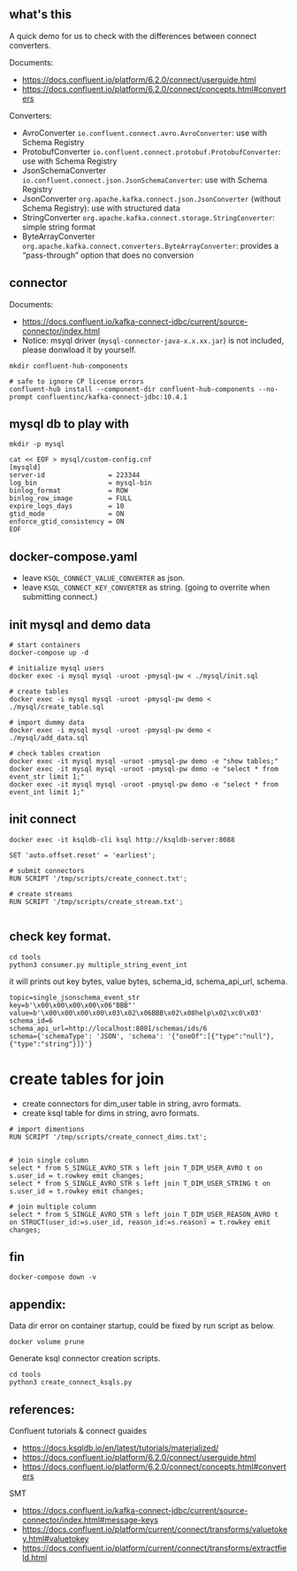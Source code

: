 
what's this
------------
A quick demo for us to check with the differences between connect converters.

Documents:
- https://docs.confluent.io/platform/6.2.0/connect/userguide.html
- https://docs.confluent.io/platform/6.2.0/connect/concepts.html#converters

Converters:
- AvroConverter `io.confluent.connect.avro.AvroConverter`: use with Schema Registry
- ProtobufConverter `io.confluent.connect.protobuf.ProtobufConverter`: use with Schema Registry
- JsonSchemaConverter `io.confluent.connect.json.JsonSchemaConverter`: use with Schema Registry
- JsonConverter `org.apache.kafka.connect.json.JsonConverter` (without Schema Registry): use with structured data
- StringConverter `org.apache.kafka.connect.storage.StringConverter`: simple string format
- ByteArrayConverter `org.apache.kafka.connect.converters.ByteArrayConverter`: provides a “pass-through” option that does no conversion


## connector
Documents:
- https://docs.confluent.io/kafka-connect-jdbc/current/source-connector/index.html
- Notice: msyql driver (`mysql-connector-java-x.x.xx.jar`) is not included, please donwload it by yourself. 

```
mkdir confluent-hub-components

# safe to ignore CP license errors
confluent-hub install --component-dir confluent-hub-components --no-prompt confluentinc/kafka-connect-jdbc:10.4.1
```

## mysql db to play with
```
mkdir -p mysql

cat << EOF > mysql/custom-config.cnf
[mysqld]
server-id                = 223344 
log_bin                  = mysql-bin 
binlog_format            = ROW 
binlog_row_image         = FULL 
expire_logs_days         = 10
gtid_mode                = ON
enforce_gtid_consistency = ON
EOF
```

## docker-compose.yaml

- leave `KSQL_CONNECT_VALUE_CONVERTER` as json.
- leave `KSQL_CONNECT_KEY_CONVERTER` as string. (going to overrite when submitting connect.)

## init mysql and demo data
```
# start containers
docker-compose up -d

# initialize mysql users
docker exec -i mysql mysql -uroot -pmysql-pw < ./mysql/init.sql

# create tables
docker exec -i mysql mysql -uroot -pmysql-pw demo < ./mysql/create_table.sql

# import dummy data
docker exec -i mysql mysql -uroot -pmysql-pw demo < ./mysql/add_data.sql

# check tables creation
docker exec -it mysql mysql -uroot -pmysql-pw demo -e "show tables;"
docker exec -it mysql mysql -uroot -pmysql-pw demo -e "select * from event_str limit 1;"
docker exec -it mysql mysql -uroot -pmysql-pw demo -e "select * from event_int limit 1;"
```

## init connect
```
docker exec -it ksqldb-cli ksql http://ksqldb-server:8088

SET 'auto.offset.reset' = 'earliest';

# submit connectors
RUN SCRIPT '/tmp/scripts/create_connect.txt';

# create streams
RUN SCRIPT '/tmp/scripts/create_stream.txt';


```

## check key format.
```
cd tools
python3 consumer.py multiple_string_event_int
```

it will prints out key bytes, value bytes, schema_id, schema_api_url, schema. 
```
topic=single_jsonschema_event_str
key=b'\x00\x00\x00\x00\x06"BBB"'
value=b'\x00\x00\x00\x00\x03\x02\x06BBB\x02\x08help\x02\xc0\x03'
schema_id=6
schema_api_url=http://localhost:8081/schemas/ids/6
schema={'schemaType': 'JSON', 'schema': '{"oneOf":[{"type":"null"},{"type":"string"}]}'}
``` 

# create tables for join
- create connectors for dim_user table in string, avro formats.
- create ksql table for dims in string, avro formats.
```
# import dimentions 
RUN SCRIPT '/tmp/scripts/create_connect_dims.txt';


# join single column
select * from S_SINGLE_AVRO_STR s left join T_DIM_USER_AVRO t on s.user_id = t.rowkey emit changes;
select * from S_SINGLE_AVRO_STR s left join T_DIM_USER_STRING t on s.user_id = t.rowkey emit changes;

# join multiple column
select * from S_SINGLE_AVRO_STR s left join T_DIM_USER_REASON_AVRO t on STRUCT(user_id:=s.user_id, reason_id:=s.reason) = t.rowkey emit changes;
```

## fin
```
docker-compose down -v
```


## appendix:
Data dir error on container startup, could be fixed by run script as below.
```
docker volume prune
```

Generate ksql connector creation scripts.
```
cd tools
python3 create_connect_ksqls.py
```


## references:
Confluent tutorials & connect guaides
- https://docs.ksqldb.io/en/latest/tutorials/materialized/
- https://docs.confluent.io/platform/6.2.0/connect/userguide.html
- https://docs.confluent.io/platform/6.2.0/connect/concepts.html#converters

SMT
- https://docs.confluent.io/kafka-connect-jdbc/current/source-connector/index.html#message-keys
- https://docs.confluent.io/platform/current/connect/transforms/valuetokey.html#valuetokey
- https://docs.confluent.io/platform/current/connect/transforms/extractfield.html